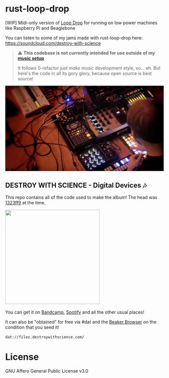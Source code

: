 # rust-loop-drop
[WIP] Midi-only version of [Loop Drop](https://github.com/mmckegg/loop-drop-app) for running on low power machines like Raspberry Pi and Beaglebone

You can listen to some of my jams made with rust-loop-drop here: https://soundcloud.com/destroy-with-science

> :warning: **This codebase is not currently intended for use outside of my [music setup][2]**
>
> It follows 0-refactor _just make music_ development style, so... eh. But here's the code in all its gory glory, because open source is best source!

[![The rig in action, May 2018](assets/the-rig-in-action-may-2018.jpg)][2]

## DESTROY WITH SCIENCE - Digital Devices 🎶

This repo contains all of the code used to make the album! The head was [1323ff9](https://github.com/mmckegg/rust-loop-drop/commit/1323ff968e169f276c185834e2d93e147c3aebc0) at the time. 

[<img width="300px" height="300px" src="https://f4.bcbits.com/img/a0953839501_16.jpg" />][1]

> 

You can get it on [Bandcamp](https://destroywithscience.bandcamp.com/album/digital-devices), [Spotify]() and all the other usual places! 

It can also be "obtained" for free via #dat and the [Beaker Browser](https://beakerbrowser.com/) on the condition that you seed it!

```
dat://filez.destroywithscience.com/
```

# License

GNU Affero General Public License v3.0

[1]: https://destroywithscience.bandcamp.com/album/digital-devices
[2]: https://www.youtube.com/watch?v=TPSqQRR517o

